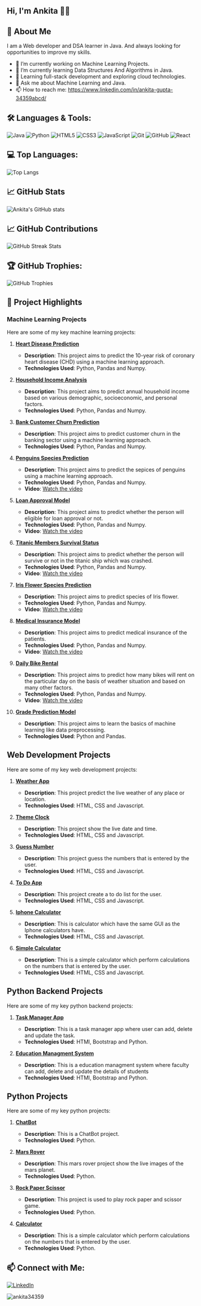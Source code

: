 ## Hi, I'm Ankita 👋👋 

## 🚀 About Me

I am a Web developer and DSA learner in Java. And always looking for opportunities to improve my skills.

- 🔭 I’m currently working on Machine Learning Projects.
- 🌱 I’m currently learning Data Structures And Algorithms in Java.
- 🌱 Learning full-stack development and exploring cloud technologies.
- 💬 Ask me about Machine Learning and Java. 
- 📫 How to reach me: https://www.linkedin.com/in/ankita-gupta-34359abcd/

## 🛠️ Languages & Tools:
![Java](https://img.shields.io/badge/Java-ED8B00?style=for-the-badge&logo=java&logoColor=white)
![Python](https://img.shields.io/badge/Python-3776AB?style=for-the-badge&logo=python&logoColor=white)
![HTML5](https://img.shields.io/badge/HTML5-E34F26?style=for-the-badge&logo=html5&logoColor=white)
![CSS3](https://img.shields.io/badge/CSS3-1572B6?style=for-the-badge&logo=css3&logoColor=white)
![JavaScript](https://img.shields.io/badge/JavaScript-F7DF1E?style=for-the-badge&logo=javascript&logoColor=black)
![Git](https://img.shields.io/badge/Git-F05032?style=for-the-badge&logo=git&logoColor=white)
![GitHub](https://img.shields.io/badge/GitHub-181717?style=for-the-badge&logo=github&logoColor=white)
![React](https://img.shields.io/badge/React-F7DF1E?style=for-the-badge&logo=react&logoColor=white)

## 💻 Top Languages:
![Top Langs](https://github-readme-stats.vercel.app/api/top-langs/?username=ankita34359&layout=compact&theme=radical)


## 📈 GitHub Stats

![Ankita's GitHub stats](https://github-readme-stats.vercel.app/api?username=ankita34359&show_icons=true&theme=radical)

## 📈 GitHub Contributions
![GitHub Streak Stats](https://github-readme-streak-stats.herokuapp.com/?user=ankita34359&theme=radical)


## 🏆 GitHub Trophies:
![GitHub Trophies](https://github-profile-trophy.vercel.app/?username=ankita34359&theme=radical) 

## 🚀 Project Highlights

 ###  Machine Learning Projects

Here are some of my key machine learning projects:

1. **[Heart Disease Prediction](https://github.com/ankita34359/Machine-Learning-Heart-Disease-Prediction-Project-1-)**
   - **Description**: This project aims to predict the 10-year risk of coronary heart disease (CHD) using a machine learning approach. 
   - **Technologies Used**: Python, Pandas and Numpy.

2. **[Household Income Analysis](https://github.com/ankita34359/Machine-Learning-Household-Income-Analysis-Project-2)**
   - **Description**: This project aims to predict annual household income based on various demographic, socioeconomic, and personal factors.
   - **Technologies Used**: Python, Pandas and Numpy.
   
3. **[Bank Customer Churn Prediction](https://github.com/ankita34359/Machine-Learning-Bank-Customer-Churn-Prediction-Project-3)**
   - **Description**: This project aims to predict customer churn in the banking sector using a machine learning approach. 
   - **Technologies Used**: Python, Pandas and Numpy.
  
4. **[Penguins Species Prediction](https://github.com/ankita34359/Machine-Learning-Penguin-Model-Comparing-Algorithms-KNN-DT-RFC)**
   - **Description**: This project aims to predict the sepices of penguins using a machine learning approach. 
   - **Technologies Used**: Python, Pandas and Numpy.
   - **Video**: [Watch the video](https://youtu.be/VaU8UQs-CAY)

6. **[Loan Approval Model](https://github.com/ankita34359/Machine-Learning-Decision-Tree-Loan-Approval-Model)**
   - **Description**: This project aims to predict whether the person will eligible for loan approval or not. 
   - **Technologies Used**: Python, Pandas and Numpy.
   - **Video**: [Watch the video](https://youtu.be/FeKD8zO4BQM?feature=shared)
  
7. **[Titanic Members Survival Status](https://github.com/ankita34359/Machine-Learning-Logistic-Regression-Titanic-)**
   - **Description**: This project aims to predict whether the person will survive or not in the titanic ship which was crashed. 
   - **Technologies Used**: Python, Pandas and Numpy.
   - **Video**: [Watch the video](https://youtu.be/e4mNk0_8vTc?feature=shared)
  
8. **[Iris Flower Species Prediction](https://github.com/ankita34359/Machine-Learning-KNN-Algo-Iris-Model)**
    - **Description**: This project aims to predict species of Iris flower. 
    - **Technologies Used**: Python, Pandas and Numpy.
    - **Video**: [Watch the video](https://youtu.be/aGFYa_Lq_N0?feature=shared)

  
9.  **[Medical Insurance Model](https://github.com/ankita34359/Machine-Learning-Regression-Medical-Insurance-2)**
    - **Description**: This project aims to predict medical insurance of the patients. 
    - **Technologies Used**: Python, Pandas and Numpy.
    - **Video**: [Watch the video](https://youtu.be/pbxyqe5jvcQ?feature=shared)


9.  **[Daily Bike Rental](https://github.com/ankita34359/Machine-Learning-Regression-Train-Model-Daily-Bike-Rental-1)**
    - **Description**: This project aims to predict how many bikes will rent on the particular day on the basis of weather situation and based on many other 
      factors. 
    - **Technologies Used**: Python, Pandas and Numpy.
    - **Video**: [Watch the video](https://youtu.be/HB9T9Url7pQ?feature=shared)

10.  **[Grade Prediction Model](https://github.com/ankita34359/Machine-Learning-Data-Processing-Grade-1-)**
     - **Description**: This project aims to learn the basics of machine learning like data preprocessing. 
     - **Technologies Used**: Python and Pandas.



 ##  Web Development Projects

Here are some of my key web development projects:

1. **[Weather App](https://github.com/ankita34359/Weather-app-js-project)**
   - **Description**: This project predict the live weather of any place or location. 
   - **Technologies Used**: HTML, CSS and Javascript.
  
2. **[Theme Clock](https://github.com/ankita34359/Theme-Clock)**
   - **Description**: This project show the live date and time.
   - **Technologies Used**: HTML, CSS and Javascript.
  
3. **[Guess Number](https://github.com/ankita34359/Guess-My-Number)**
   - **Description**: This project guess the numbers that is entered by the user.
   - **Technologies Used**: HTML, CSS and Javascript.
  
4. **[To Do App](https://github.com/ankita34359/To-do-App-by-using-Javascript)**
   - **Description**: This project create a to do list for the user. 
   - **Technologies Used**: HTML, CSS and Javascript.

5. **[Iphone Calculator](https://github.com/ankita34359/Iphone-Calculator-project)**
   - **Description**: This is calculator which have the same GUI as the Iphone calculators have. 
   - **Technologies Used**: HTML, CSS and Javascript.
  
6. **[Simple Calculator](https://github.com/ankita34359/SimpleCalculatorApp-js-project)**
   - **Description**: This is a simple calculator which perform calculations on the numbers that is entered by the user.
   - **Technologies Used**: HTML, CSS and Javascript.


 ##  Python Backend Projects

Here are some of my key python backend projects:

1. **[Task Manager App](https://github.com/ankita34359/TaskManagerApp)**
   - **Description**: This is a task manager app where user can add, delete and update the task.
   - **Technologies Used**: HTMl, Bootstrap and Python.

2. **[Education Managment System](https://github.com/ankita34359/Education-Managment-System)**
   - **Description**: This is a education managment system where faculty can add, delete and update the details of students
   - **Technologies Used**: HTMl, Bootstrap and Python.

    
  
 ##  Python Projects

Here are some of my key python projects:

1. **[ChatBot](https://github.com/ankita34359/ChatBot-project)**
   - **Description**: This is a ChatBot project.
   - **Technologies Used**: Python.
  
2. **[Mars Rover](https://github.com/ankita34359/Mars-Rover-python-project)**
   - **Description**: This mars rover project show the live images of the mars planet.
   - **Technologies Used**: Python.
  
3. **[Rock Paper Scissor](https://github.com/ankita34359/RockPaperScissor-python-project)**
   - **Description**: This project is used to play rock paper and scissor game. 
   - **Technologies Used**: Python.
  
4. **[Calculator](https://github.com/ankita34359/calculator-project)**
   - **Description**: This is a simple calculator which perform calculations on the numbers that is entered by the user.
   - **Technologies Used**: Python.


## 📫 Connect with Me:
[![LinkedIn](https://img.shields.io/badge/LinkedIn-Connect-blue)](https://www.linkedin.com/in/ankita-gupta-34359abcd/)

<p align="left"> <img src="https://komarev.com/ghpvc/?username=ankita34359&label=Profile%20views&color=0e75b6&style=flat" alt="ankita34359" /> </p>
